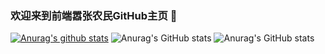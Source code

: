 ### 欢迎来到前端嚣张农民GitHub主页 👋

<!--
**linweiqian/linweiqian** is a ✨ _special_ ✨ repository because its `README.md` (this file) appears on your GitHub profile.

Here are some ideas to get you started:

- 🔭 I’m currently working on ...
- 🌱 I’m currently learning ...
- 👯 I’m looking to collaborate on ...
- 🤔 I’m looking for help with ...
- 💬 Ask me about ...
- 📫 How to reach me: ...
- 😄 Pronouns: ...
- ⚡ Fun fact: ...
-->
[![Anurag's github stats](https://github-readme-stats.vercel.app/api?username=linweiqian)](https://github.com/anuraghazra/github-readme-stats)
![Anurag's GitHub stats](https://github-readme-stats.vercel.app/api?username=linweiqian&show_icons=true)
![Anurag's GitHub stats](https://github-readme-stats.vercel.app/api?username=linweiqian&show_icons=true&theme=radical)
